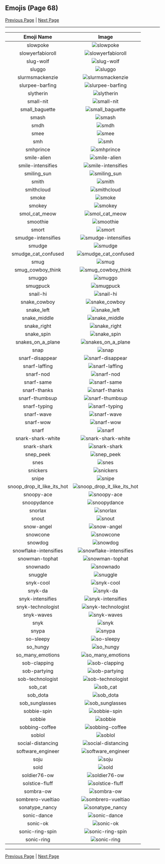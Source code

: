 
  ## Emojis (Page 68)

  [Previous Page](/docs/hashicorp/page-s-0067.md)
   | [Next Page](/docs/hashicorp/page-s-0069.md)

  <hr />

  |Emoji Name|Image|
  | :-: | :-: |
  |slowpoke| ![slowpoke](/emojis/hashicorp/slowpoke.jpg)|
  |slowyerfabioroll| ![slowyerfabioroll](/emojis/hashicorp/slowyerfabioroll.gif)|
  |slug-wolf| ![slug-wolf](/emojis/hashicorp/slug-wolf.png)|
  |sluggo| ![sluggo](/emojis/hashicorp/sluggo.png)|
  |slurmsmackenzie| ![slurmsmackenzie](/emojis/hashicorp/slurmsmackenzie.png)|
  |slurpee-barfing| ![slurpee-barfing](/emojis/hashicorp/slurpee-barfing.png)|
  |slytherin| ![slytherin](/emojis/hashicorp/slytherin.png)|
  |small-nit| ![small-nit](/emojis/hashicorp/small-nit.png)|
  |small_baguette| ![small_baguette](/emojis/hashicorp/small_baguette.png)|
  |smash| ![smash](/emojis/hashicorp/smash.png)|
  |smdh| ![smdh](/emojis/hashicorp/smdh.gif)|
  |smee| ![smee](/emojis/hashicorp/smee.jpg)|
  |smh| ![smh](/emojis/hashicorp/smh.gif)|
  |smhprince| ![smhprince](/emojis/hashicorp/smhprince.gif)|
  |smile-alien| ![smile-alien](/emojis/hashicorp/smile-alien.png)|
  |smile-intensifies| ![smile-intensifies](/emojis/hashicorp/smile-intensifies.gif)|
  |smiling_sun| ![smiling_sun](/emojis/hashicorp/smiling_sun.gif)|
  |smith| ![smith](/emojis/hashicorp/smith.gif)|
  |smithcloud| ![smithcloud](/emojis/hashicorp/smithcloud.gif)|
  |smoke| ![smoke](/emojis/hashicorp/smoke.gif)|
  |smokey| ![smokey](/emojis/hashicorp/smokey.png)|
  |smol_cat_meow| ![smol_cat_meow](/emojis/hashicorp/smol_cat_meow.gif)|
  |smoothie| ![smoothie](/emojis/hashicorp/smoothie.png)|
  |smort| ![smort](/emojis/hashicorp/smort.jpg)|
  |smudge-intensifies| ![smudge-intensifies](/emojis/hashicorp/smudge-intensifies.gif)|
  |smudge| ![smudge](/emojis/hashicorp/smudge.png)|
  |smudge_cat_confused| ![smudge_cat_confused](/emojis/hashicorp/smudge_cat_confused.png)|
  |smug| ![smug](/emojis/hashicorp/smug.gif)|
  |smug_cowboy_think| ![smug_cowboy_think](/emojis/hashicorp/smug_cowboy_think.png)|
  |smuggo| ![smuggo](/emojis/hashicorp/smuggo.gif)|
  |smugpuck| ![smugpuck](/emojis/hashicorp/smugpuck.png)|
  |snail-hi| ![snail-hi](/emojis/hashicorp/snail-hi.png)|
  |snake_cowboy| ![snake_cowboy](/emojis/hashicorp/snake_cowboy.png)|
  |snake_left| ![snake_left](/emojis/hashicorp/snake_left.png)|
  |snake_middle| ![snake_middle](/emojis/hashicorp/snake_middle.png)|
  |snake_right| ![snake_right](/emojis/hashicorp/snake_right.png)|
  |snake_spin| ![snake_spin](/emojis/hashicorp/snake_spin.gif)|
  |snakes_on_a_plane| ![snakes_on_a_plane](/emojis/hashicorp/snakes_on_a_plane.png)|
  |snap| ![snap](/emojis/hashicorp/snap.gif)|
  |snarf-disappear| ![snarf-disappear](/emojis/hashicorp/snarf-disappear.png)|
  |snarf-laffing| ![snarf-laffing](/emojis/hashicorp/snarf-laffing.png)|
  |snarf-nod| ![snarf-nod](/emojis/hashicorp/snarf-nod.png)|
  |snarf-same| ![snarf-same](/emojis/hashicorp/snarf-same.png)|
  |snarf-thanks| ![snarf-thanks](/emojis/hashicorp/snarf-thanks.png)|
  |snarf-thumbsup| ![snarf-thumbsup](/emojis/hashicorp/snarf-thumbsup.png)|
  |snarf-typing| ![snarf-typing](/emojis/hashicorp/snarf-typing.png)|
  |snarf-wave| ![snarf-wave](/emojis/hashicorp/snarf-wave.png)|
  |snarf-wow| ![snarf-wow](/emojis/hashicorp/snarf-wow.png)|
  |snarf| ![snarf](/emojis/hashicorp/snarf.png)|
  |snark-shark-white| ![snark-shark-white](/emojis/hashicorp/snark-shark-white.gif)|
  |snark-shark| ![snark-shark](/emojis/hashicorp/snark-shark.gif)|
  |snep_peek| ![snep_peek](/emojis/hashicorp/snep_peek.png)|
  |snes| ![snes](/emojis/hashicorp/snes.png)|
  |snickers| ![snickers](/emojis/hashicorp/snickers.png)|
  |snipe| ![snipe](/emojis/hashicorp/snipe.gif)|
  |snoop_drop_it_like_its_hot| ![snoop_drop_it_like_its_hot](/emojis/hashicorp/snoop_drop_it_like_its_hot.gif)|
  |snoopy-ace| ![snoopy-ace](/emojis/hashicorp/snoopy-ace.png)|
  |snoopydance| ![snoopydance](/emojis/hashicorp/snoopydance.gif)|
  |snorlax| ![snorlax](/emojis/hashicorp/snorlax.gif)|
  |snout| ![snout](/emojis/hashicorp/snout.png)|
  |snow-angel| ![snow-angel](/emojis/hashicorp/snow-angel.gif)|
  |snowcone| ![snowcone](/emojis/hashicorp/snowcone.png)|
  |snowdog| ![snowdog](/emojis/hashicorp/snowdog.png)|
  |snowflake-intensifies| ![snowflake-intensifies](/emojis/hashicorp/snowflake-intensifies.gif)|
  |snowman-tophat| ![snowman-tophat](/emojis/hashicorp/snowman-tophat.gif)|
  |snownado| ![snownado](/emojis/hashicorp/snownado.png)|
  |snuggle| ![snuggle](/emojis/hashicorp/snuggle.png)|
  |snyk-cool| ![snyk-cool](/emojis/hashicorp/snyk-cool.png)|
  |snyk-da| ![snyk-da](/emojis/hashicorp/snyk-da.png)|
  |snyk-intensifies| ![snyk-intensifies](/emojis/hashicorp/snyk-intensifies.gif)|
  |snyk-technologist| ![snyk-technologist](/emojis/hashicorp/snyk-technologist.png)|
  |snyk-waves| ![snyk-waves](/emojis/hashicorp/snyk-waves.gif)|
  |snyk| ![snyk](/emojis/hashicorp/snyk.png)|
  |snypa| ![snypa](/emojis/hashicorp/snypa.gif)|
  |so-sleepy| ![so-sleepy](/emojis/hashicorp/so-sleepy.gif)|
  |so_hungy| ![so_hungy](/emojis/hashicorp/so_hungy.png)|
  |so_many_emotions| ![so_many_emotions](/emojis/hashicorp/so_many_emotions.gif)|
  |sob-clapping| ![sob-clapping](/emojis/hashicorp/sob-clapping.gif)|
  |sob-partying| ![sob-partying](/emojis/hashicorp/sob-partying.png)|
  |sob-technologist| ![sob-technologist](/emojis/hashicorp/sob-technologist.png)|
  |sob_cat| ![sob_cat](/emojis/hashicorp/sob_cat.png)|
  |sob_dota| ![sob_dota](/emojis/hashicorp/sob_dota.gif)|
  |sob_sunglasses| ![sob_sunglasses](/emojis/hashicorp/sob_sunglasses.png)|
  |sobbie-spin| ![sobbie-spin](/emojis/hashicorp/sobbie-spin.gif)|
  |sobbie| ![sobbie](/emojis/hashicorp/sobbie.png)|
  |sobbing-coffee| ![sobbing-coffee](/emojis/hashicorp/sobbing-coffee.png)|
  |soblol| ![soblol](/emojis/hashicorp/soblol.png)|
  |social-distancing| ![social-distancing](/emojis/hashicorp/social-distancing.png)|
  |software_engineer| ![software_engineer](/emojis/hashicorp/software_engineer.png)|
  |soju| ![soju](/emojis/hashicorp/soju.png)|
  |sold| ![sold](/emojis/hashicorp/sold.png)|
  |soldier76-ow| ![soldier76-ow](/emojis/hashicorp/soldier76-ow.png)|
  |solstice-fluff| ![solstice-fluff](/emojis/hashicorp/solstice-fluff.png)|
  |sombra-ow| ![sombra-ow](/emojis/hashicorp/sombra-ow.png)|
  |sombrero-vueltiao| ![sombrero-vueltiao](/emojis/hashicorp/sombrero-vueltiao.png)|
  |sonatype_nancy| ![sonatype_nancy](/emojis/hashicorp/sonatype_nancy.png)|
  |sonic-dance| ![sonic-dance](/emojis/hashicorp/sonic-dance.gif)|
  |sonic-ok| ![sonic-ok](/emojis/hashicorp/sonic-ok.png)|
  |sonic-ring-spin| ![sonic-ring-spin](/emojis/hashicorp/sonic-ring-spin.gif)|
  |sonic-ring| ![sonic-ring](/emojis/hashicorp/sonic-ring.png)|

  <hr/>
  
  [Previous Page](/docs/hashicorp/page-s-0067.md)
   | [Next Page](/docs/hashicorp/page-s-0069.md)